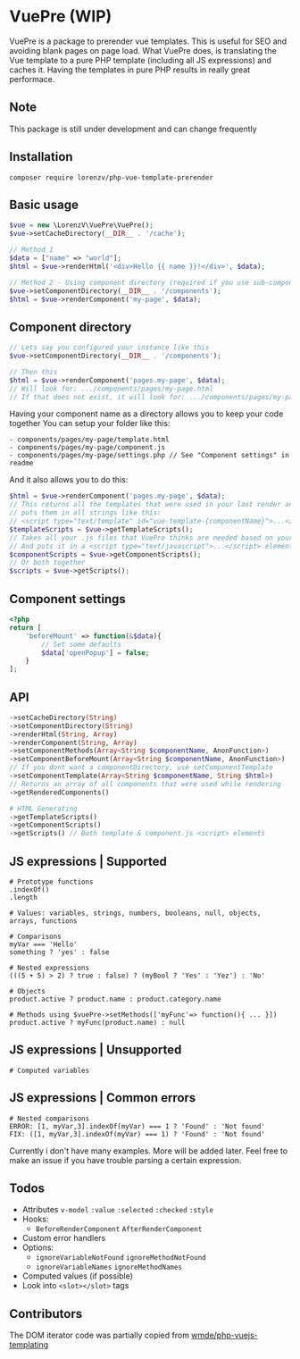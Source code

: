 
# VuePre (WIP)
VuePre is a package to prerender vue templates. This is useful for SEO and avoiding blank pages on page load. What VuePre does, is translating the Vue template to a pure PHP template (including all JS expressions) and caches it. Having the templates in pure PHP results in really great performace. 

## Note

This package is still under development and can change frequently

## Installation
```
composer require lorenzv/php-vue-template-prerender
```

## Basic usage

```php 
$vue = new \LorenzV\VuePre\VuePre();
$vue->setCacheDirectory(__DIR__ . '/cache');

// Method 1
$data = ["name" => "world"];
$html = $vue->renderHtml('<div>Hello {{ name }}!</div>', $data);

// Method 2 - Using component directory (required if you use sub-components)
$vue->setComponentDirectory(__DIR__ . '/components');
$html = $vue->renderComponent('my-page', $data);
```

## Component directory

```php
// Lets say you configured your instance like this
$vue->setComponentDirectory(__DIR__ . '/components');

// Then this
$html = $vue->renderComponent('pages.my-page', $data);
// Will look for: .../components/pages/my-page.html
// If that does not exist, it will look for: .../components/pages/my-page/template.html

```
Having your component name as a directory allows you to keep your code together
You can setup your folder like this:
```
- components/pages/my-page/template.html
- components/pages/my-page/component.js
- components/pages/my-page/settings.php // See "Component settings" in readme
```
And it also allows you to do this:
```php
$html = $vue->renderComponent('pages.my-page', $data);
// This returns all the templates that were used in your last render and 
// puts them in all strings like this:
// <script type="text/template" id="vue-template-{componentName}">...</script>
$templateScripts = $vue->getTemplateScripts();
// Takes all your .js files that VuePre thinks are needed based on your last render
// And puts it in a <script type="text/javascript">...</script> element
$componentScripts = $vue->getComponentScripts();
// Or both together
$scripts = $vue->getScripts();
```
## Component settings

```php
<?php
return [
	'beforeMount' => function(&$data){
		// Set some defaults
		$data['openPopup'] = false;
	}
];
```

## API

```php
->setCacheDirectory(String)
->setComponentDirectory(String)
->renderHtml(String, Array)
->renderComponent(String, Array)
->setComponentMethods(Array<String $componentName, AnonFunction>)
->setComponentBeforeMount(Array<String $componentName, AnonFunction>)
// If you dont want a componentDirectory, use setComponentTemplate
->setComponentTemplate(Array<String $componentName, String $html>) 
// Returns an array of all components that were used while rendering
->getRenderedComponents() 

# HTML Generating
->getTemplateScripts()
->getComponentScripts()
->getScripts() // Both template & component.js <script> elements
```


## JS expressions | Supported

```
# Prototype functions
.indexOf()
.length

# Values: variables, strings, numbers, booleans, null, objects, arrays, functions

# Comparisons
myVar === 'Hello'
something ? 'yes' : false

# Nested expressions
(((5 + 5) > 2) ? true : false) ? (myBool ? 'Yes' : 'Yez') : 'No'

# Objects
product.active ? product.name : product.category.name

# Methods using $vuePre->setMethods(['myFunc'=> function(){ ... }])
product.active ? myFunc(product.name) : null
```
## JS expressions | Unsupported

```
# Computed variables
```

## JS expressions | Common errors

```
# Nested comparisons
ERROR: [1, myVar,3].indexOf(myVar) === 1 ? 'Found' : 'Not found'
FIX: ([1, myVar,3].indexOf(myVar) === 1) ? 'Found' : 'Not found'
```
Currently i don't have many examples. More will be added later. Feel free to make an issue if you have trouble parsing a certain expression.


## Todos

- Attributes `v-model` `:value` `:selected` `:checked` `:style`
- Hooks: 
	- `BeforeRenderComponent` `AfterRenderComponent`
- Custom error handlers
- Options: 
	- `ignoreVariableNotFound` `ignoreMethodNotFound`
	- `ignoreVariableNames` `ignoreMethodNames`
- Computed values (if possible)
- Look into `<slot></slot>` tags

## Contributors

The DOM iterator code was partially copied from [wmde/php-vuejs-templating](https://github.com/wmde/php-vuejs-templating)

